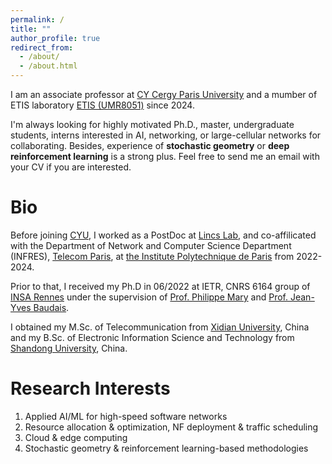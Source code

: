 ```yaml
---
permalink: /
title: ""
author_profile: true
redirect_from: 
  - /about/
  - /about.html
---
```


I am an associate professor at  [CY Cergy Paris University](https://www.cyu.fr/)  and a mumber of  ETIS laboratory [ETIS (UMR8051)](https://www.etis-lab.fr/) since 2024.

I'm always looking for highly motivated Ph.D., master, undergraduate students, interns interested in AI, networking, or  large-cellular networks for collaborating. Besides, experience of __stochastic geometry__ or __deep reinforcement learning__ is a strong plus. Feel free to send me an email with your CV if you are interested.

Bio
======
Before joining [CYU](https://www.cyu.fr/), I worked as a PostDoc at [Lincs Lab](https://www.lincs.fr/), and co-affilicated with the Department of Network and Computer Science Department (INFRES), [Telecom Paris](https://www.telecom-paris.fr/en/school/departments/computer-science-networks), at [the Institute Polytechnique de Paris](https://www.ip-paris.fr/en) from 2022-2024. 

Prior to that,  I received my Ph.D in 06/2022 at IETR, CNRS 6164 group of [INSA Rennes](https://www.insa-rennes.fr/ietr-1.html) under the supervision of [Prof. Philippe Mary](https://pmary.perso.insa-rennes.fr/) and [Prof. Jean-Yves Baudais](http://jeanyves.baudais.free.fr/). 

I obtained my M.Sc. of Telecommunication from [Xidian University](https://www.xidian.edu.cn/), China and my B.Sc. of Electronic Information Science and Technology from [Shandong University](https://www.en.sdu.edu.cn/), China.


Research Interests
======
1. Applied AI/ML for high-speed software networks 
1. Resource allocation & optimization, NF deployment & traffic scheduling
1. Cloud & edge computing
1. Stochastic geometry & reinforcement learning-based methodologies 
 




